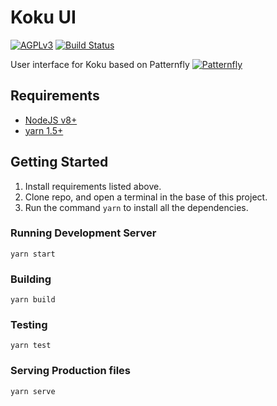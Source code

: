 # Koku UI

[![AGPLv3][license-badge]][license]
[![Build Status][build-badge]][build]

User interface for Koku based on Patternfly [![Patternfly][pf-logo]][patternfly]

## Requirements
* [NodeJS v8+][nodejs]
* [yarn 1.5+][yarn]

## Getting Started
1. Install requirements listed above.
2. Clone repo, and open a terminal in the base of this project.
3. Run the command `yarn` to install all the dependencies.

### Running Development Server
```
yarn start
```

### Building
```
yarn build
```

### Testing
```
yarn test
```

### Serving Production files
```
yarn serve
```


[pf-logo]: https://www.patternfly.org/assets/img/logo.svg
[patternfly]: https://www.patternfly.org/
[yarn]: https://yarnpkg.com/en/
[nodejs]: https://nodejs.org/en/
[license-badge]: 	https://img.shields.io/github/license/project-koku/UI.svg?longCache=true&style=for-the-badge
[license]: https://github.com/project-koku/UI/blob/master/LICENSE
[build-badge]: https://img.shields.io/travis/project-koku/UI.svg?style=for-the-badge
[build]: https://travis-ci.org/project-koku/UI
